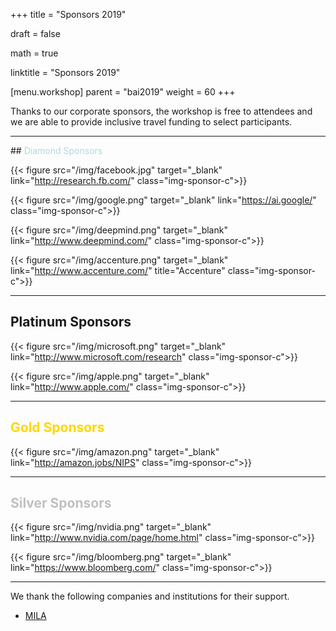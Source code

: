+++
title = "Sponsors 2019"

draft = false

math = true

linktitle = "Sponsors 2019"

[menu.workshop]
  parent = "bai2019"
  weight = 60
+++

Thanks to our corporate sponsors, the workshop is free to attendees and we are able to provide inclusive travel funding to select participants.

<hr>
## <span style="color:lightblue">Diamond Sponsors</span>

<!--{{< figure src="/img/blackinai.png" class="img-sponsor-icon">}} -->

{{< figure src="/img/facebook.jpg" target="_blank" link="http://research.fb.com/" class="img-sponsor-c">}}

{{< figure src="/img/google.png" target="_blank" link="https://ai.google/" class="img-sponsor-c">}}

{{< figure src="/img/deepmind.png" target="_blank" link="http://www.deepmind.com/" class="img-sponsor-c">}}

{{< figure src="/img/accenture.png" target="_blank" link="http://www.accenture.com/" title="Accenture" class="img-sponsor-c">}}

<hr>

## <span style="color:Platinum">Platinum Sponsors</span>

{{< figure src="/img/microsoft.png" target="_blank" link="http://www.microsoft.com/research" class="img-sponsor-c">}}

{{< figure src="/img/apple.png" target="_blank" link="http://www.apple.com/" class="img-sponsor-c">}}

<hr>

## <span style="color:Gold"> Gold Sponsors </span>

{{< figure src="/img/amazon.png" target="_blank" link="http://amazon.jobs/NIPS" class="img-sponsor-c">}}


<hr>

## <span style="color:Silver">Silver Sponsors</span>

{{< figure src="/img/nvidia.png" target="_blank" link="http://www.nvidia.com/page/home.html" class="img-sponsor-c">}}

{{< figure src="/img/bloomberg.png" target="_blank" link="https://www.bloomberg.com/" class="img-sponsor-c">}}

<hr>

<!-- We thank [B4 Capital Group](https://b4capitalgroup.com/) for their support
<br><br> -->

<!-- {{< figure src="/img/airbnb.png" class="img-sponsor-c">}}

{{< figure src="/img/kaggle.png" class="img-sponsor-c">}} -->

We thank the following companies and institutions for their support.

 - [MILA](https://mila.quebec/en/)

<!-- [Airbnb](https://www.airbnb.com/)
 - [Kaggle](https://www.kaggle.com/)
 - [InstaDeep](https://www.linkedin.com/company/instadeep/)
 - [Vector Institute](https://vectorinstitute.ai/)

<hr>

We also thank the following institutions for sponsoring their students to attend the  workshop

 - Berkley University
 - Cornell University
 - Duke University
 - Georgia Institute of Technology (Georgia Tech)
 - Harvard University
 - Massachusetts Institute of Technology (MIT)
 - McGill University
 - Northwestern University
 - Rutgers University
 - Stanford University, Computer Science
 - Stanford University, Stats
 - University of California, Berkeley
 - University of Illinois at Urbana-Champaign
 - University of Montreal, Montreal Institute for Learning Algorithms (MILA)
-->